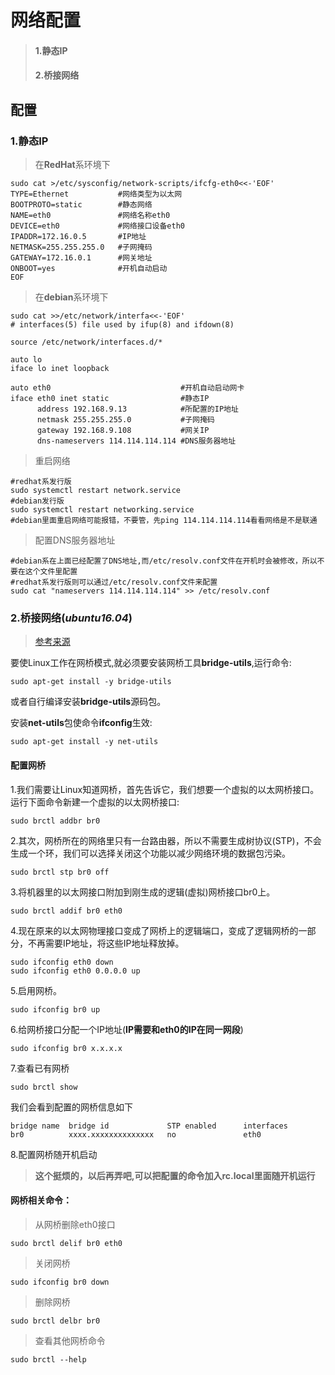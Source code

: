 # 网络配置
> #### 1.静态IP
> #### 2.桥接网络

## 配置
### 1.静态IP
> 在**RedHat**系环境下


    sudo cat >/etc/sysconfig/network-scripts/ifcfg-eth0<<-'EOF'                                                                                                                                 
    TYPE=Ethernet           #网络类型为以太网
    BOOTPROTO=static        #静态网络
    NAME=eth0               #网络名称eth0
    DEVICE=eth0             #网络接口设备eth0 
    IPADDR=172.16.0.5       #IP地址
    NETMASK=255.255.255.0   #子网掩码
    GATEWAY=172.16.0.1      #网关地址
    ONBOOT=yes              #开机自动启动
    EOF

> 在**debian**系环境下


    sudo cat >>/etc/network/interfa<<-'EOF'
    # interfaces(5) file used by ifup(8) and ifdown(8)

    source /etc/network/interfaces.d/*

    auto lo
    iface lo inet loopback

    auto eth0                             #开机自动启动网卡
    iface eth0 inet static                #静态IP
          address 192.168.9.13            #所配置的IP地址
          netmask 255.255.255.0           #子网掩码
          gateway 192.168.9.108           #网关IP
          dns-nameservers 114.114.114.114 #DNS服务器地址

> 重启网络

    #redhat系发行版
    sudo systemctl restart network.service
    #debian发行版
    sudo systemctl restart networking.service
    #debian里面重启网络可能报错，不要管，先ping 114.114.114.114看看网络是不是联通

> 配置DNS服务器地址

    #debian系在上面已经配置了DNS地址,而/etc/resolv.conf文件在开机时会被修改，所以不要在这个文件里配置
    #redhat系发行版则可以通过/etc/resolv.conf文件来配置
    sudo cat "nameservers 114.114.114.114" >> /etc/resolv.conf

### 2.桥接网络(*ubuntu16.04*)

> [参考来源](http://fp-moon.iteye.com/blog/1468650)

要使Linux工作在网桥模式,就必须要安装网桥工具**bridge-utils**,运行命令:

    sudo apt-get install -y bridge-utils

或者自行编译安装**bridge-utils**源码包。

安装**net-utils**包使命令**ifconfig**生效:

    sudo apt-get install -y net-utils

#### **配置网桥**
1.我们需要让Linux知道网桥，首先告诉它，我们想要一个虚拟的以太网桥接口。运行下面命令新建一个虚拟的以太网桥接口:

    sudo brctl addbr br0

2.其次，网桥所在的网络里只有一台路由器，所以不需要生成树协议(STP)，不会生成一个环，我们可以选择关闭这个功能以减少网络环境的数据包污染。

    sudo brctl stp br0 off

3.将机器里的以太网接口附加到刚生成的逻辑(虚拟)网桥接口br0上。

    sudo brctl addif br0 eth0

4.现在原来的以太网物理接口变成了网桥上的逻辑端口，变成了逻辑网桥的一部分，不再需要IP地址，将这些IP地址释放掉。

    sudo ifconfig eth0 down
    sudo ifconfig eth0 0.0.0.0 up

5.启用网桥。

    sudo ifconfig br0 up

6.给网桥接口分配一个IP地址(**IP需要和eth0的IP在同一网段**)

    sudo ifconfig br0 x.x.x.x

7.查看已有网桥

    sudo brctl show

我们会看到配置的网桥信息如下

    bridge name  bridge id             STP enabled      interfaces
    br0          xxxx.xxxxxxxxxxxxxx   no               eth0

8.配置网桥随开机启动
>**这个挺烦的，以后再弄吧,可以把配置的命令加入rc.local里面随开机运行**

#### **网桥相关命令**：
> 从网桥删除eth0接口

    sudo brctl delif br0 eth0

> 关闭网桥

    sudo ifconfig br0 down

> 删除网桥

    sudo brctl delbr br0

> 查看其他网桥命令

    sudo brctl --help
